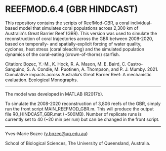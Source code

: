 # REEFMOD.6.4 (GBR HINDCAST)

This repository contains the scripts of ReefMod-GBR, a coral individual-based model that simulates coral populations across 2,300 km of Australia's Great Barrier Reef (GBR). This version was used to simulate the reconstruction of coral trajectories across the GBR between 2008-2020, based on temporally- and spatially-explicit forcing of water quality, cyclones, heat stress (coral bleaching) and the simulated population dynamics of the coral-eating (crown-of-thorns) starfish.

Citation: Bozec, Y.-M., K. Hock, R. A. Mason, M. E. Baird, C. Castro-Sanguino, S. A. Condie, M. Puotinen, A. Thompson, and P. J. Mumby. 2021. Cumulative impacts across Australia’s Great Barrier Reef: A mechanistic evaluation. Ecological Monographs.

---------------------

The model was developed in MATLAB (R2017b).

To simulate the 2008-2020 reconstruction of 3,806 reefs of the GBR, simply run the front script MAIN_REEFMOD_GBR.m. This will produce the output file R0_HINDCAST_GBR.mat (~500MB). Number of replicate runs is currently set to 40 (~20 min per run) but can be changed in the front script. 

---------------------

Yves-Marie Bozec (y.bozec@uq.edu.au)

School of Biological Sciences, The University of Queensland, Australia.

